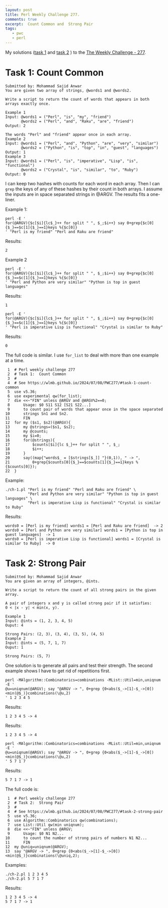 ```yaml
---
layout: post
title: Perl Weekly Challenge 277.
comments: true
excerpt:  Count Common and  Strong Pair
tags:
   - pwc
   - perl
---
```


My solutions
([task 1](https://github.com/wlmb/perlweeklychallenge-club/blob/master/challenge-277/wlmb/perl/ch-1.pl)
and
[task 2](https://github.com/wlmb/perlweeklychallenge-club/blob/master/challenge-277/wlmb/perl/ch-2.pl)
)
to the  [The Weekly Challenge - 277](https://theweeklychallenge.org/blog/perl-weekly-challenge-277).


# Task 1: Count Common

    Submitted by: Mohammad Sajid Anwar
    You are given two array of strings, @words1 and @words2.
    
    Write a script to return the count of words that appears in both arrays exactly once.
    
    Example 1
    Input: @words1 = ("Perl", "is", "my", "friend")
           @words2 = ("Perl", "and", "Raku", "are", "friend")
    Output: 2
    
    The words "Perl" and "friend" appear once in each array.
    Example 2
    Input: @words1 = ("Perl", "and", "Python", "are", "very", "similar")
           @words2 = ("Python", "is", "top", "in", "guest", "languages")
    Output: 1
    Example 3
    Input: @words1 = ("Perl", "is", "imperative", "Lisp", "is", "functional")
           @words2 = ("Crystal", "is", "similar", "to", "Ruby")
    Output: 0

I can keep two hashes with counts for each word in each array. Then I
can `grep` the keys of any of these hashes by their count in both
arrays. I assume the inputs are in space separated strings in @ARGV. The results fits a one-liner.

Example 1:

    perl -E '
    for(@ARGV){$c[$i]{lc$_}++ for split " ", $_;$i++} say 0+grep{$c[0]{$_}==$c[1]{$_}==1}keys %{$c[0]}
    ' "Perl is my friend" "Perl and Raku are friend"

Results:

    2

Example 2

    perl -E '
    for(@ARGV){$c[$i]{lc$_}++ for split " ", $_;$i++} say 0+grep{$c[0]{$_}==$c[1]{$_}==1}keys %{$c[0]}
    ' "Perl and Python are very similar" "Python is top in guest languages"

Results:

    1

    perl -E '
    for(@ARGV){$c[$i]{lc$_}++ for split " ", $_;$i++} say 0+grep{$c[0]{$_}==$c[1]{$_}==1}keys %{$c[0]}
    ' "Perl is imperative Lisp is functional" "Crystal is similar to Ruby"

Results:

    0

The full code is similar. I use `for_list` to deal with more than one
example at a time.

     1  # Perl weekly challenge 277
     2  # Task 1:  Count Common
     3  #
     4  # See https://wlmb.github.io/2024/07/08/PWC277/#task-1-count-common
     5  use v5.36;
     6  use experimental qw(for_list);
     7  die <<~"FIN" unless @ARGV and @ARGV%2==0;
     8      Usage: $0 S11 S12 [S21 S22...]
     9      to count pair of words that appear once in the space separated
    10      strings Sn1 and Sn2.
    11      FIN
    12  for my ($s1, $s2)(@ARGV){
    13      my @strings=($s1, $s2);
    14      my @counts;
    15      my $i=0;
    16      for(@strings){
    17          $counts[$i]{lc $_}++ for split " ", $_;
    18          $i++;
    19      }
    20      say((map{"words$_ = [$strings[$_]] "}(0,1)), " -> ",
    21          0+grep{$counts[0]{$_}==$counts[1]{$_}==1}keys %{$counts[0]});
    22  }

Example:

    ./ch-1.pl "Perl is my friend" "Perl and Raku are friend" \
              "Perl and Python are very similar" "Python is top in guest languages" \
              "Perl is imperative Lisp is functional" "Crystal is similar to Ruby"

Results:

    words0 = [Perl is my friend] words1 = [Perl and Raku are friend]  -> 2
    words0 = [Perl and Python are very similar] words1 = [Python is top in guest languages]  -> 1
    words0 = [Perl is imperative Lisp is functional] words1 = [Crystal is similar to Ruby]  -> 0


# Task 2: Strong Pair

    Submitted by: Mohammad Sajid Anwar
    You are given an array of integers, @ints.
    
    Write a script to return the count of all strong pairs in the given array.
    
    A pair of integers x and y is called strong pair if it satisfies:
    0 < |x - y| < min(x, y).
    
    Example 1
    Input: @ints = (1, 2, 3, 4, 5)
    Ouput: 4
    
    Strong Pairs: (2, 3), (3, 4), (3, 5), (4, 5)
    Example 2
    Input: @ints = (5, 7, 1, 7)
    Ouput: 1
    
    Strong Pairs: (5, 7)

One solution is to generate all pairs and test their strength. The
second example shows I have to get rid of repetitions first.

    perl -MAlgorithm::Combinatorics=combinations -MList::Util=min,uniqnum -E '
    @u=uniqnum(@ARGV); say "@ARGV -> ", 0+grep {0<abs($_->[1]-$_->[0])<min(@$_)}combinations(\@u,2)
    ' 1 2 3 4 5

Results:

    1 2 3 4 5 -> 4

Results:

    1 2 3 4 5 -> 4

    perl -MAlgorithm::Combinatorics=combinations -MList::Util=min,uniqnum -E '
    @u=uniqnum(@ARGV); say "@ARGV -> ", 0+grep {0<abs($_->[1]-$_->[0])<min(@$_)}combinations(\@u,2)
    ' 5 7 1 7

Results:

    5 7 1 7 -> 1

The full code is:

     1  # Perl weekly challenge 277
     2  # Task 2:  Strong Pair
     3  #
     4  # See https://wlmb.github.io/2024/07/08/PWC277/#task-2-strong-pair
     5  use v5.36;
     6  use Algorithm::Combinatorics qw(combinations);
     7  use List::Util qw(min uniqnum);
     8  die <<~"FIN" unless @ARGV;
     9      Usage: $0 N1 N2...
    10      to count the number of strong pairs of numbers N1 N2...
    11      FIN
    12  my @uniq=uniqnum(@ARGV);
    13  say "@ARGV -> ", 0+grep {0<abs($_->[1]-$_->[0])<min(@$_)}combinations(\@uniq,2);

Examples:

    ./ch-2.pl 1 2 3 4 5
    ./ch-2.pl 5 7 1 7

Results:

    1 2 3 4 5 -> 4
    5 7 1 7 -> 1

